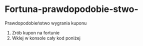 # Fortuna-prawdopodobie-stwo-
Prawdopodobieństwo wygrania kuponu

1. Zrób kupon na fortunie
2. Wklej w konsole cały kod poniżej
